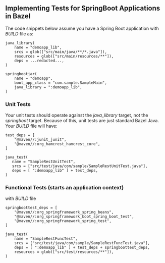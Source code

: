 ## Implementing Tests for SpringBoot Applications in Bazel

The code snippets below assume you have a Spring Boot application with *BUILD* file as:
```starlark
java_library(
    name = "demoapp_lib",
    srcs = glob(["src/main/java/**/*.java"]),
    resources = glob(["src/main/resources/**"]),
    deps = ...redacted...,
)

springbootjar(
    name = "demoapp",
    boot_app_class = "com.sample.SampleMain",
    java_library = ":demoapp_lib",
)
```

### Unit Tests

Your unit tests should operate against the *java_library* target, not the *springboot* target.
Because of this, unit tests are just standard Bazel Java.
Your *BUILD* file will have:

```starlark
test_deps = [
    "@maven//:junit_junit",
    "@maven//:org_hamcrest_hamcrest_core",
]

java_test(
   name = "SampleRestUnitTest",
   srcs = ["src/test/java/com/sample/SampleRestUnitTest.java"],
   deps = [ ":demoapp_lib" ] + test_deps,
)
```

### Functional Tests (starts an application context)


with *BUILD* file

```starlark
springboottest_deps = [
    "@maven//:org_springframework_spring_beans",
    "@maven//:org_springframework_boot_spring_boot_test",
    "@maven//:org_springframework_spring_test",
]

java_test(
    name = "SampleRestFuncTest",
    srcs = ["src/test/java/com/sample/SampleRestFuncTest.java"],
    deps = [ ":demoapp_lib" ] + test_deps + springboottest_deps,
    resources = glob(["src/test/resources/**"]),
)
```
